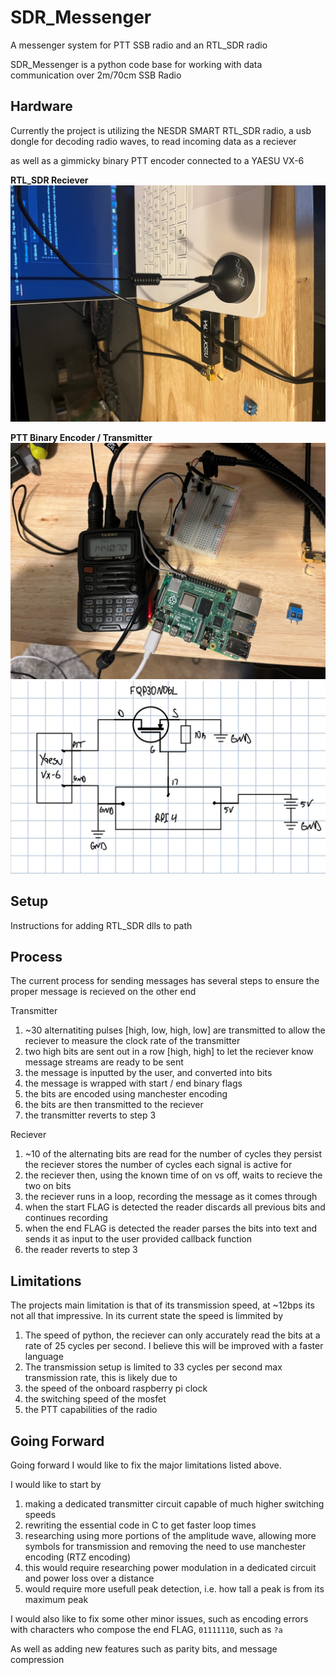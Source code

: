 # SDR_Messenger
A messenger system for PTT SSB radio and an RTL_SDR radio

SDR_Messenger is a python code base for working with data communication over 2m/70cm SSB Radio

## Hardware
Currently the project is utilizing the NESDR SMART RTL_SDR radio, a usb dongle for decoding radio waves, to read incoming data as a reciever

as well as a gimmicky binary PTT encoder connected to a YAESU VX-6

**RTL_SDR Reciever**
![Picture of RTL_SDR Setup](https://github.com/explosion33/SDR_Messenger/blob/master/photos/nesdr.jpg)

**PTT Binary Encoder / Transmitter**
![Picture of Transmitter Setup](https://github.com/explosion33/SDR_Messenger/blob/master/photos/ptt.jpg)
![Picture of Transmitter Schematic](https://github.com/explosion33/SDR_Messenger/blob/master/photos/ptt_schema.jpg)

## Setup

Instructions for adding RTL_SDR dlls to path


## Process
The current process for sending messages has several steps to ensure the proper message is recieved on the other end

Transmitter
1. ~30 alternatiting pulses [high, low, high, low] are transmitted to allow the reciever to measure the clock rate of the transmitter
2. two high bits are sent out in a row [high, high] to let the reciever know message streams are ready to be sent
3. the message is inputted by the user, and converted into bits
4. the message is wrapped with start / end binary flags
4. the bits are encoded using manchester encoding
5. the bits are then transmitted to the reciever
6. the transmitter reverts to step 3

Reciever
1. ~10 of the alternating bits are read for the number of cycles they persist the reciever stores the number of cycles each signal is active for
2. the reciever then, using the known time of on vs off, waits to recieve the two on bits
3. the reciever runs in a loop, recording the message as it comes through
4. when the start FLAG is detected the reader discards all previous bits and continues recording
5. when the end FLAG is detected the reader parses the bits into text and sends it as input to the user provided callback function
6. the reader reverts to step 3

## Limitations
The projects main limitation is that of its transmission speed, at ~12bps its not all that impressive. In its current state the speed is limmited by
1. The speed of python, the reciever can only accurately read the bits at a rate of 25 cycles per second. I believe this will be improved with a faster language
2. The transmission setup is limited to 33 cycles per second max transmission rate, this is likely due to
  1. the speed of the onboard raspberry pi clock
  2. the switching speed of the mosfet
  3. the PTT capabilities of the radio

## Going Forward
Going forward I would like to fix the major limitations listed above.

I would like to start by
1. making a dedicated transmitter circuit capable of much higher switching speeds
2. rewriting the essential code in C to get faster loop times
3. researching using more portions of the amplitude wave, allowing more symbols for transmission and removing the need to use manchester encoding (RTZ encoding)
  1. this would require researching power modulation in a dedicated circuit and power loss over a distance
  2. would require more usefull peak detection, i.e. how tall a peak is from its maximum peak
  
I would also like to fix some other minor issues, such as encoding errors with characters who compose the end FLAG, `01111110`, such as `?a`

As well as adding new features such as parity bits, and message compression
